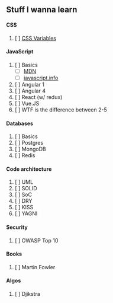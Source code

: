 ## Stuff I wanna learn

#### CSS

1. [ ] [CSS Variables](https://scrimba.com/g/gcssvariables)

#### JavaScript

1. [ ] Basics
	* [ ] [MDN](https://developer.mozilla.org/en-US/docs/Web/JavaScript)
	* [ ] [javascript.info](https://javascript.info/)
2. [ ] Angular 1
3. [ ] Angular 4
4. [ ] React (w/ redux)
5. [ ] Vue.JS
6. [ ] WTF is the difference between 2-5

#### Databases

1. [ ] Basics 
2. [ ] Postgres
3. [ ] MongoDB
4. [ ] Redis

#### Code architecture

1. [ ] UML
2. [ ] SOLID
3. [ ] SoC
4. [ ] DRY
5. [ ] KISS
6. [ ] YAGNI

#### Security

1. [ ] OWASP Top 10

#### Books

1. [ ] Martin Fowler

#### Algos

1. [ ] Djikstra
